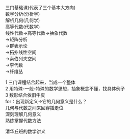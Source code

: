 三门基础课(代表了三个基本大方向)    
数学分析(分析学)    
解析几何(几何学)    
高等代数(代数学)    
线性代数→高等代数→抽象代数    
             ->矩阵分析    
             ->群表示论    
             ->拓扑线性空间    
             ->索伯列夫空间    
             ->李代数    
             ->纤维丛    
    
1 三门课程结合起来，当成一个整体    
2 用特殊-一般-特殊的数学思想，抽象概念不懂，找具体例子    
3 数形结合依旧牛皮    
   for：出现新定义→它的几何意义是什么？    
几何与代数之间来回穿插走位    
深刻理解几何意义    
熟练掌握代数方法    
    
清华丘班的数学讲义    
